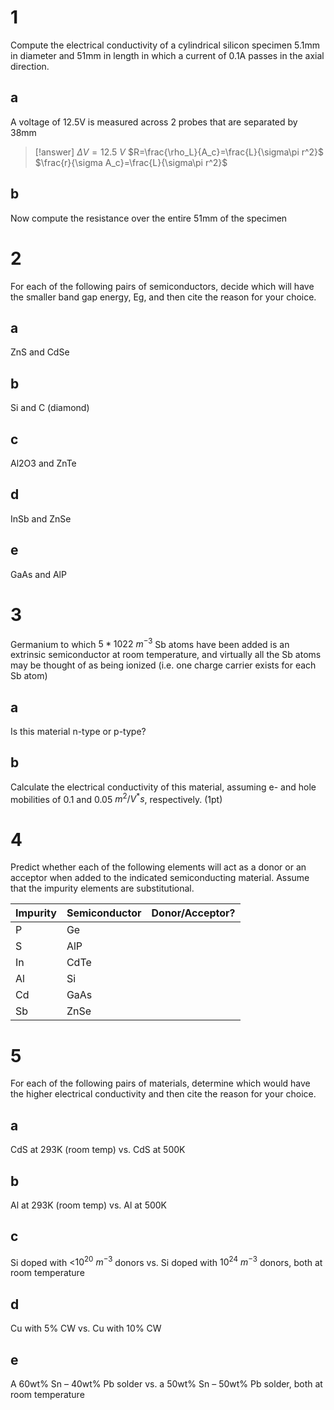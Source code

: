 # 1

Compute the electrical conductivity of a cylindrical silicon specimen 5.1mm in diameter and 51mm in length in which a current of 0.1A passes in the axial direction.

## a

A voltage of 12.5V is measured across 2 probes that are separated by 38mm

> [!answer]
> $\Delta V=12.5~V$
> $R=\frac{\rho_L}{A_c}=\frac{L}{\sigma\pi r^2}$
> $\frac{r}{\sigma A_c}=\frac{L}{\sigma\pi r^2}$

## b

Now compute the resistance over the entire 51mm of the specimen

# 2

For each of the following pairs of semiconductors, decide which will have the smaller band gap energy, Eg, and then cite the reason for your choice.

## a

ZnS and CdSe

## b

Si and C (diamond)

## c

Al2O3 and ZnTe

## d

InSb and ZnSe

## e

GaAs and AlP

# 3

Germanium to which $5*1022~m^{-3}$ Sb atoms have been added is an extrinsic semiconductor at room temperature, and virtually all the Sb atoms may be thought of as being ionized (i.e. one charge carrier exists for each Sb atom)

## a

Is this material n-type or p-type?

## b

Calculate the electrical conductivity of this material, assuming e- and hole mobilities of 0.1 and 0.05 $m^2/V^*s$, respectively. (1pt)

# 4

Predict whether each of the following elements will act as a donor or an acceptor when added to the indicated semiconducting material. Assume that the impurity elements are substitutional.

| Impurity | Semiconductor | Donor/Acceptor? |
| -------- | ------------- | --------------- |
| P        | Ge            |                 |
| S        | AlP           |                 |
| In       | CdTe          |                 |
| Al       | Si            |                 |
| Cd       | GaAs          |                 |
| Sb       | ZnSe          |                 |

# 5

For each of the following pairs of materials, determine which would have the higher electrical conductivity and then cite the reason for your choice.

## a

CdS at 293K (room temp) vs. CdS at 500K  

## b

Al at 293K (room temp) vs. Al at 500K  

## c

Si doped with <$10^{20}~ m^{-3}$ donors vs. Si doped with $10^{24}~ m^{-3}$ donors, both at room temperature

## d

Cu with 5% CW vs. Cu with 10% CW  

## e

A 60wt% Sn – 40wt% Pb solder vs. a 50wt% Sn – 50wt% Pb solder, both at room temperature